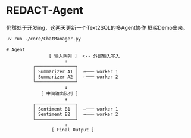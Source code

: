 
# REDACT-Agent

仍然处于开发ing，这两天更新一个Text2SQL的多Agent协作 框架Demo出来。

``` bash
uv run ./core/ChatManager.py
``` 

``` plaintext工作流程
# Agent
                [ 输入队列 ]  <-- 外部输入写入
                      ↓
          ┌───────────────┐
          │ Summarizer A1 │  ←─── worker 1
          │ Summarizer A2 │  ←─── worker 2
          └───────────────┘
                      ↓
             [ 中间输出队列 ]
                      ↓
          ┌───────────────┐
          │ Sentiment B1  │  ←─── worker 1
          │ Sentiment B2  │  ←─── worker 2
          └───────────────┘
                      ↓
                 [ Final Output ]

```